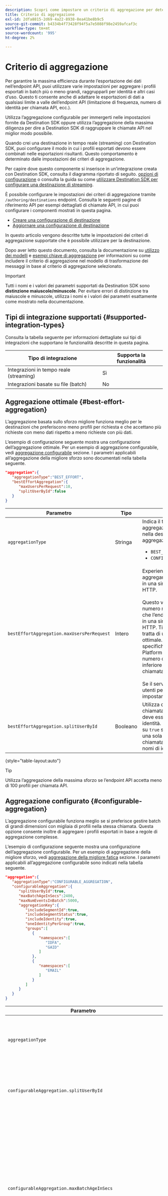 ```yaml
---
description: Scopri come impostare un criterio di aggregazione per determinare come raggruppare e raggruppare in batch le richieste HTTP nella destinazione.
title: Criterio di aggregazione
exl-id: 2dfa8815-2d69-4a22-8938-8ea41be8b9c5
source-git-commit: b4334b4f73428f94f5a7e5088f98e2459afcaf3c
workflow-type: tm+mt
source-wordcount: '995'
ht-degree: 2%

---
```


# Criterio di aggregazione

Per garantire la massima efficienza durante l’esportazione dei dati nell’endpoint API, puoi utilizzare varie impostazioni per aggregare i profili esportati in batch più o meno grandi, raggrupparli per identità e altri casi d’uso. Questo ti consente anche di adattare le esportazioni di dati a qualsiasi limite a valle dell’endpoint API (limitazione di frequenza, numero di identità per chiamata API, ecc.).

Utilizza l’aggregazione configurabile per immergerti nelle impostazioni fornite da Destination SDK oppure utilizza l’aggregazione della massima diligenza per dire a Destination SDK di raggruppare le chiamate API nel miglior modo possibile.

Quando crei una destinazione in tempo reale (streaming) con Destination SDK, puoi configurare il modo in cui i profili esportati devono essere combinati nelle esportazioni risultanti. Questo comportamento è determinato dalle impostazioni dei criteri di aggregazione.

Per capire dove questo componente si inserisce in un’integrazione creata con Destination SDK, consulta il diagramma riportato di seguito. [opzioni di configurazione](../configuration-options.md) o consulta la guida su come [utilizzare Destination SDK per configurare una destinazione di streaming](../../guides/configure-destination-instructions.md#create-destination-configuration).

È possibile configurare le impostazioni dei criteri di aggregazione tramite `/authoring/destinations` endpoint. Consulta le seguenti pagine di riferimento API per esempi dettagliati di chiamate API, in cui puoi configurare i componenti mostrati in questa pagina.

* [Creare una configurazione di destinazione](../../authoring-api/destination-configuration/create-destination-configuration.md)
* [Aggiornare una configurazione di destinazione](../../authoring-api/destination-configuration/update-destination-configuration.md)

In questo articolo vengono descritte tutte le impostazioni dei criteri di aggregazione supportate che è possibile utilizzare per la destinazione.

Dopo aver letto questo documento, consulta la documentazione su [utilizzo dei modelli](../../functionality/destination-server/message-format.md#using-templating) e [esempi chiave di aggregazione](../../functionality/destination-server/message-format.md#template-aggregation-key) per informazioni su come includere il criterio di aggregazione nel modello di trasformazione dei messaggi in base al criterio di aggregazione selezionato.

>[!IMPORTANT]
>
>Tutti i nomi e i valori dei parametri supportati da Destination SDK sono **distinzione maiuscole/minuscole**. Per evitare errori di distinzione tra maiuscole e minuscole, utilizza i nomi e i valori dei parametri esattamente come mostrato nella documentazione.

## Tipi di integrazione supportati {#supported-integration-types}

Consulta la tabella seguente per informazioni dettagliate sui tipi di integrazioni che supportano le funzionalità descritte in questa pagina.

| Tipo di integrazione | Supporta la funzionalità |
|---|---|
| Integrazioni in tempo reale (streaming) | Sì |
| Integrazioni basate su file (batch) | No |

## Aggregazione ottimale {#best-effort-aggregation}

L’aggregazione basata sullo sforzo migliore funziona meglio per le destinazioni che preferiscono meno profili per richiesta e che accettano più richieste con meno dati rispetto a meno richieste con più dati.

L’esempio di configurazione seguente mostra una configurazione dell’aggregazione ottimale. Per un esempio di aggregazione configurabile, vedi [aggregazione configurabile](#configurable-aggregation) sezione. I parametri applicabili all’aggregazione della migliore sforzo sono documentati nella tabella seguente.

```json
"aggregation":{
   "aggregationType":"BEST_EFFORT",
   "bestEffortAggregation":{
      "maxUsersPerRequest":10,
      "splitUserById":false
   }
}
```

| Parametro | Tipo | Descrizione |
|---------|----------|------|
| `aggregationType` | Stringa | Indica il tipo di criterio di aggregazione da utilizzare nella destinazione. Tipi di aggregazione supportati: <ul><li>`BEST_EFFORT`</li><li>`CONFIGURABLE_AGGREGATION`</li></ul> |
| `bestEffortAggregation.maxUsersPerRequest` | Intero | Experienci Platform può aggregare più profili esportati in una singola chiamata HTTP. <br><br>Questo valore indica il numero massimo di profili che l’endpoint deve ricevere in una singola chiamata HTTP. Tieni presente che si tratta di un’aggregazione ottimale. Ad esempio, se specifichi il valore 100, Platform potrebbe inviare un numero qualsiasi di profili inferiore a 100 in una chiamata. <br><br> Se il server non accetta più utenti per richiesta, impostare questo valore su `1`. |
| `bestEffortAggregation.splitUserById` | Booleano | Utilizza questo flag se la chiamata alla destinazione deve essere divisa per identità. Imposta questo flag su `true` se il server accetta una sola identità per chiamata, per uno spazio dei nomi di identità specifico. |

{style="table-layout:auto"}

>[!TIP]
>
>Utilizza l’aggregazione della massima sforzo se l’endpoint API accetta meno di 100 profili per chiamata API.

## Aggregazione configurato {#configurable-aggregation}

L’aggregazione configurabile funziona meglio se si preferisce gestire batch di grandi dimensioni con migliaia di profili nella stessa chiamata. Questa opzione consente inoltre di aggregare i profili esportati in base a regole di aggregazione complesse.

L’esempio di configurazione seguente mostra una configurazione dell’aggregazione configurabile. Per un esempio di aggregazione della migliore sforzo, vedi [aggregazione della migliore fatica](#best-effort-aggregation) sezione. I parametri applicabili all’aggregazione configurabile sono indicati nella tabella seguente.

```json
"aggregation":{
   "aggregationType":"CONFIGURABLE_AGGREGATION",
   "configurableAggregation":{
      "splitUserById":true,
      "maxBatchAgeInSecs":2400,
      "maxNumEventsInBatch":5000,
      "aggregationKey":{
         "includeSegmentId":true,
         "includeSegmentStatus":true,
         "includeIdentity":true,
         "oneIdentityPerGroup":true,
         "groups":[
            {
               "namespaces":[
                  "IDFA",
                  "GAID"
               ]
            },
            {
               "namespaces":[
                  "EMAIL"
               ]
            }
         ]
      }
   }
}
```

| Parametro | Tipo | Descrizione |
|---------|----------|------|
| `aggregationType` | Stringa | Indica il tipo di criterio di aggregazione da utilizzare nella destinazione. Tipi di aggregazione supportati: <ul><li>`BEST_EFFORT`</li><li>`CONFIGURABLE_AGGREGATION`</li></ul> |
| `configurableAggregation.splitUserById` | Booleano | Utilizza questo flag se la chiamata alla destinazione deve essere divisa per identità. Imposta questo flag su `true` se il server accetta una sola identità per chiamata, per uno spazio dei nomi di identità specifico. |
| `configurableAggregation.maxBatchAgeInSecs` | Intero | Utilizzato in associazione con `maxNumEventsInBatch`, questo parametro determina quanto tempo l’Experience Platform deve attendere prima di inviare una chiamata API all’endpoint. <ul><li>Valore minimo (secondi): 1800</li><li>Valore massimo (secondi): 3600</li></ul> Ad esempio, se utilizzi il valore massimo per entrambi i parametri, Experienci Platform attenderà 3600 secondi O fino a quando non saranno presenti 10000 profili qualificati prima di effettuare la chiamata API, a seconda di quale evento si verifica per primo. |
| `configurableAggregation.maxNumEventsInBatch` | Intero | Utilizzato in combinazione con `maxBatchAgeInSecs`, questo parametro determina quanti profili qualificati devono essere aggregati in una chiamata API. <ul><li>Valore minimo: 1000</li><li>Valore massimo: 10000</li></ul> Ad esempio, se utilizzi il valore massimo per entrambi i parametri, Experienci Platform attenderà 3600 secondi O fino a quando non saranno presenti 10000 profili qualificati prima di effettuare la chiamata API, a seconda di quale evento si verifica per primo. |
| `configurableAggregation.aggregationKey` | - | Consente di aggregare i profili esportati mappati sulla destinazione in base ai parametri descritti di seguito. |
| `configurableAggregation.aggregationKey.includeSegmentId` | Booleano | Imposta questo parametro su `true` per raggruppare i profili esportati nella destinazione in base all’ID pubblico. |
| `configurableAggregation.aggregationKey.includeSegmentStatus` | Booleano | Imposta sia questo parametro che `includeSegmentId` a `true`, se desideri raggruppare i profili esportati nella destinazione in base all’ID pubblico e allo stato del pubblico. |
| `configurableAggregation.aggregationKey.includeIdentity` | Booleano | Imposta questo parametro su `true` se desideri raggruppare i profili esportati nella destinazione in base allo spazio dei nomi delle identità. |
| `configurableAggregation.aggregationKey.oneIdentityPerGroup` | Booleano | Imposta questo parametro su `true` se desideri che i profili esportati siano aggregati in gruppi in base a una singola identità (GAID, IDFA, numeri di telefono, e-mail, ecc.). |
| `configurableAggregation.aggregationKey.groups` | Array | Crea elenchi di gruppi di identità per raggruppare i profili esportati nella destinazione in base a gruppi di spazi dei nomi di identità. Ad esempio, puoi combinare profili contenenti gli identificatori mobili IDFA e GAID in una chiamata alla destinazione e invia e-mail a un’altra utilizzando la configurazione mostrata nell’esempio precedente. |

{style="table-layout:auto"}

## Passaggi successivi {#next-steps}

Dopo aver letto questo articolo, sarai in grado di comprendere meglio come configurare i criteri di aggregazione per la tua destinazione.

Per ulteriori informazioni sugli altri componenti di destinazione, consulta i seguenti articoli:

* [Configurazione autenticazione cliente](customer-authentication.md)
* [Autenticazione OAuth2](oauth2-authentication.md)
* [Campi dati cliente](customer-data-fields.md)
* [Attributi dell’interfaccia utente](ui-attributes.md)
* [Configurazione dello schema](schema-configuration.md)
* [Configurazione dello spazio dei nomi dell’identità](identity-namespace-configuration.md)
* [Configurazioni di mappatura supportate](supported-mapping-configurations.md)
* [Consegna della destinazione](destination-delivery.md)
* [Configurazione dei metadati del pubblico](audience-metadata-configuration.md)
* [Configurazione batch](batch-configuration.md)
* [Qualifiche del profilo storico](historical-profile-qualifications.md)
